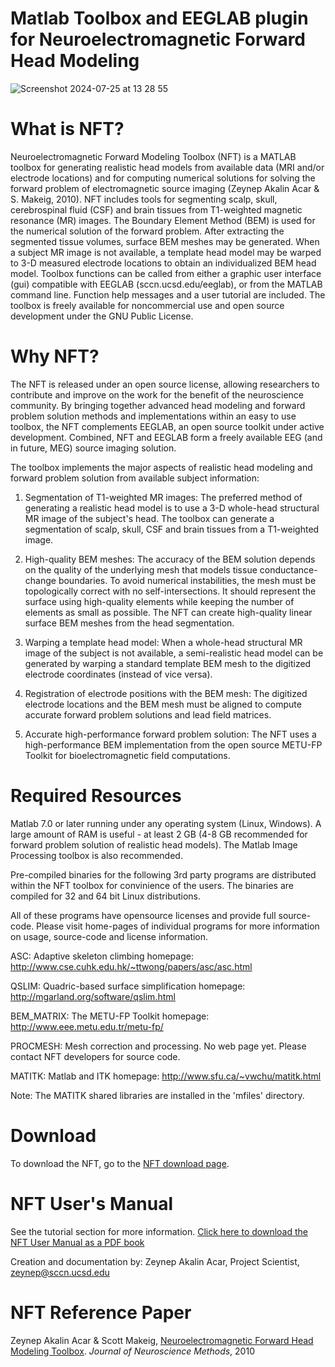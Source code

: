 # Matlab Toolbox and EEGLAB plugin for Neuroelectromagnetic Forward Head Modeling

![Screenshot 2024-07-25 at 13 28 55](https://github.com/user-attachments/assets/8871c122-dba0-4e1d-a976-7a4a8f6f7c6b)

# What is NFT?

Neuroelectromagnetic Forward Modeling Toolbox (NFT) is a MATLAB toolbox
for generating realistic head models from available data (MRI and/or
electrode locations) and for computing numerical solutions for solving
the forward problem of electromagnetic source imaging (Zeynep Akalin
Acar & S. Makeig, 2010). NFT includes tools for segmenting scalp, skull,
cerebrospinal fluid (CSF) and brain tissues from T1-weighted magnetic
resonance (MR) images. The Boundary Element Method (BEM) is used for the
numerical solution of the forward problem. After extracting the
segmented tissue volumes, surface BEM meshes may be generated. When a
subject MR image is not available, a template head model may be warped
to 3-D measured electrode locations to obtain an individualized BEM head
model. Toolbox functions can be called from either a graphic user
interface (gui) compatible with EEGLAB (sccn.ucsd.edu/eeglab), or from
the MATLAB command line. Function help messages and a user tutorial are
included. The toolbox is freely available for noncommercial use and open
source development under the GNU Public License.

# Why NFT?

The NFT is released under an open source license, allowing researchers
to contribute and improve on the work for the benefit of the
neuroscience community. By bringing together advanced head modeling and
forward problem solution methods and implementations within an easy to
use toolbox, the NFT complements EEGLAB, an open source toolkit under
active development. Combined, NFT and EEGLAB form a freely available EEG
(and in future, MEG) source imaging solution.

The toolbox implements the major aspects of realistic head modeling and
forward problem solution from available subject information:

1.  Segmentation of T1-weighted MR images: The preferred method of
    generating a realistic head model is to use a 3-D whole-head
    structural MR image of the subject's head. The toolbox can generate
    a segmentation of scalp, skull, CSF and brain tissues from a
    T1-weighted image.

2.  High-quality BEM meshes: The accuracy of the BEM solution depends on
    the quality of the underlying mesh that models tissue
    conductance-change boundaries. To avoid numerical instabilities, the
    mesh must be topologically correct with no self-intersections. It
    should represent the surface using high-quality elements while
    keeping the number of elements as small as possible. The NFT can
    create high-quality linear surface BEM meshes from the head
    segmentation.

3.  Warping a template head model: When a whole-head structural MR image
    of the subject is not available, a semi-realistic head model can be
    generated by warping a standard template BEM mesh to the digitized
    electrode coordinates (instead of vice versa).

4.  Registration of electrode positions with the BEM mesh: The digitized
    electrode locations and the BEM mesh must be aligned to compute
    accurate forward problem solutions and lead field matrices.

5.  Accurate high-performance forward problem solution: The NFT uses a
    high-performance BEM implementation from the open source METU-FP
    Toolkit for bioelectromagnetic field computations.

# Required Resources

Matlab 7.0 or later running under any operating system (Linux, Windows).
A large amount of RAM is useful - at least 2 GB (4-8 GB recommended for
forward problem solution of realistic head models). The Matlab Image
Processing toolbox is also recommended.

Pre-compiled binaries for the following 3rd party programs are distributed
within the NFT toolbox for convinience of the users. The binaries are compiled
for 32 and 64 bit Linux distributions.

All of these programs have opensource licenses and provide full source-code.
Please visit home-pages of individual programs for more information on usage,
source-code and license information.

ASC: Adaptive skeleton climbing
homepage: http://www.cse.cuhk.edu.hk/~ttwong/papers/asc/asc.html

QSLIM: Quadric-based surface simplification
homepage: http://mgarland.org/software/qslim.html

BEM_MATRIX: The METU-FP Toolkit
homepage: http://www.eee.metu.edu.tr/metu-fp/

PROCMESH: Mesh correction and processing. No web page yet. Please contact NFT developers for source code.

MATITK: Matlab and ITK
homepage: http://www.sfu.ca/~vwchu/matitk.html

Note: The MATITK shared libraries are installed in the 'mfiles' directory.

# Download

To download the NFT, go to the [NFT download
page](http://sccn.ucsd.edu/nft/).

# NFT User's Manual
See the tutorial section for more information. [Click here to download the NFT User Manual as a PDF book](https://github.com/user-attachments/files/16383465/NFT_Tutorial.pdf)

Creation and documentation by: Zeynep Akalin Acar, Project Scientist, zeynep@sccn.ucsd.edu

# NFT Reference Paper

Zeynep Akalin Acar & Scott Makeig, [Neuroelectromagnetic Forward Head
Modeling
Toolbox](http://sccn.ucsd.edu/%7Escott/pdf/Zeynep_NFT_Toolbox10.pdf).
<em>Journal of Neuroscience Methods</em>, 2010

